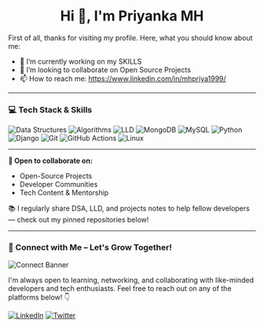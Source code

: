 <h1 align="center">Hi 👋, I'm Priyanka MH </h1>
First of all, thanks for visiting my profile. Here, what you should know about me:

- 🔭 I’m currently working on my SKILLS
- 👯 I’m looking to collaborate on Open Source Projects
- 📫 How to reach me: https://www.linkedin.com/in/mhpriya1999/

---
### 💻 Tech Stack & Skills
<!--![Spring Boot](https://img.shields.io/badge/SPRING%20BOOT-6DB33F?style=for-the-badge&logo=springboot&logoColor=white)
![HLD](https://img.shields.io/badge/HLD-0033A0?style=for-the-badge) 
![Microservices](https://img.shields.io/badge/MICROSERVICES-00d9e4?style=for-the-badge)
![Kafka](https://img.shields.io/badge/KAFKA-231F20?style=for-the-badge&logo=apachekafka&logoColor=white) -->
![Data Structures](https://img.shields.io/badge/DATA%20STRUCTURES-00599C?style=for-the-badge)
![Algorithms](https://img.shields.io/badge/ALGORITHMS-00599C?style=for-the-badge)
![LLD](https://img.shields.io/badge/LLD-0033A0?style=for-the-badge)
![MongoDB](https://img.shields.io/badge/MONGODB-4DB33D?style=for-the-badge&logo=mongodb&logoColor=white)
![MySQL](https://img.shields.io/badge/MYSQL-007BFF?style=for-the-badge&logo=mysql&logoColor=white)
![Python](https://img.shields.io/badge/PYTHON-3776AB?style=for-the-badge&logo=python&logoColor=white)
![Django](https://img.shields.io/badge/DJANGO-092E20?style=for-the-badge&logo=django&logoColor=white)
![Git](https://img.shields.io/badge/GIT-F05032?style=for-the-badge&logo=git&logoColor=white)
![GitHub Actions](https://img.shields.io/badge/GITHUBACTIONS-2088FF?style=for-the-badge&logo=githubactions&logoColor=white)
![Linux](https://img.shields.io/badge/LINUX-FCC624?style=for-the-badge&logo=linux&logoColor=black)

---
**🤝 Open to collaborate on:**
- Open-Source Projects
- Developer Communities
- Tech Content & Mentorship

📚 I regularly share DSA, LLD, and projects notes to help fellow developers — check out my pinned repositories below!

---

### 🤝 Connect with Me – Let's Grow Together!

![Connect Banner](https://i.imgur.com/fS3xkzx.jpg)

I'm always open to learning, networking, and collaborating with like-minded developers and tech enthusiasts. Feel free to reach out on any of the platforms below! 👇

[![LinkedIn](https://img.shields.io/badge/LinkedIn-0A66C2?style=for-the-badge&logo=linkedin&logoColor=white)](https://www.linkedin.com/in/mhpriya1999/)
[![Twitter](https://img.shields.io/badge/Twitter-1DA1F2?style=for-the-badge&logo=twitter&logoColor=white)](https://x.com/Mh_priya99)
<!--[![Discord](https://img.shields.io/badge/Discord-5865F2?style=for-the-badge&logo=discord&logoColor=white)](https://discordapp.com/users/your-user-id) -->

